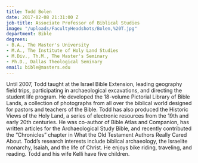 ```yaml
---
title: Todd Bolen
date: 2017-02-08 21:31:00 Z
job-title: Associate Professor of Biblical Studies
image: "/uploads/FacultyHeadshots/Bolen,%20T.jpg"
department: Bible
degrees:
- B.A., The Master's University
- M.A., The Institute of Holy Land Studies
- M.Div., Th.M., The Master's Seminary
- Ph.D., Dallas Theological Seminary
email: bible@masters.edu
---
```


Until 2007, Todd taught at the Israel Bible Extension, leading geography field trips, participating in archaeological excavations, and directing the student life program. He developed the 18-volume Pictorial Library of Bible Lands, a collection of photographs from all over the biblical world designed for pastors and teachers of the Bible. Todd has also produced the Historic Views of the Holy Land, a series of electronic resources from the 19th and early 20th centuries. He was co-author of Bible Atlas and Companion, has written articles for the Archaeological Study Bible, and recently contributed the “Chronicles” chapter in What the Old Testament Authors Really Cared About. Todd’s research interests include biblical archaeology, the Israelite monarchy, Isaiah, and the life of Christ. He enjoys bike riding, traveling, and reading. Todd and his wife Kelli have five children.